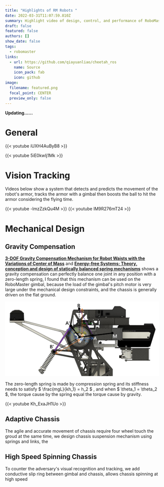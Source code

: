 ```yaml
---
title: "Highlights of RM Robots "
date: 2022-03-31T11:07:59.810Z
summary: Highlight video of design, control, and performance of RoboMaster robots
draft: false
featured: false
authors: []
show_date: false
tags:
  - robomaster
links:
  - url: https://github.com/qiayuanliao/cheetah_ros
    name: Source
    icon_pack: fab
    icon: github
image:
  filename: featured.png
  focal_point: CENTER
  preview_only: false
---
```

**Updating......**

# General

{{< youtube iUXH4AuByB8 >}}

{{< youtube 5iE0kwIj1Mk >}}

# Vision Tracking

Videos below show a system that detects and predicts the movement of the robot's armor, tracks the armor with a gimbal then boosts the ball to hit the armor considering the flying time.

{{< youtube -lmzZzkQu4M >}}
{{< youtube IM9R276mT24 >}}

# Mechanical Design

## Gravity Compensation

**[3-DOF Gravity Compensation Mechanism for Robot Waists with the Variations of Center of Mass](https://ieeexplore.ieee.org/document/8968046)** and 
**[Energy-free Systems; Theory, conception and design of statically balanced spring mechanisms](https://www.researchgate.net/publication/280922819_Energy-free_Systems_Theory_conception_and_design_of_statically_balanced_spring_mechanisms)**
shows a gravity compensation can perfectly balance one joint in any position with a zero-length spring, I found that this mechanism can be used on the RoboMaster gimbal, because the load of the gimbal's pitch motor is very large under the mechanical design constraints, and the chassis is generally driven on the flat ground.

![](gimbal.jpg "Design parameters of gimbal pitch axis")

The zero-length spring is made by compression spring and its stiffness needs to satisfy $ \frac{mgL}{kh_1} = h_2 $
, and when $ \theta_1 = \theta_2 $, the torque cause by the spring equal the torque cause by gravity.  

{{< youtube Kh_ExaJH1Uo >}}

## Adaptive Chassis
The agile and accurate movement of chassis require four wheel touch the groud at the same time, we design chassis suspension mechanism using springs and links, the 

## High Speed Spinning Chassis
To counter the adversary's visual recognition and tracking, we add conductive slip  ring between gimbal and chassis, allows chassis spinning at high speed